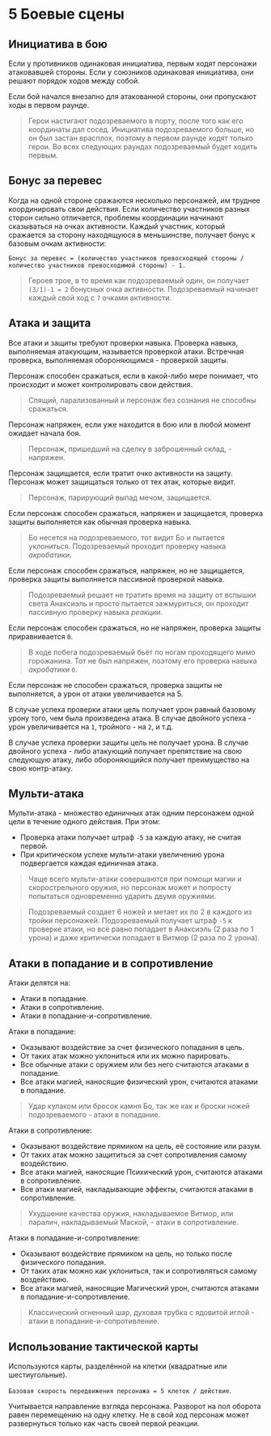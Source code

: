 # 5 Боевые сцены

## Инициатива в бою

Если у противников одинаковая инициатива, первым ходят персонажи атаковавшей стороны.
Если у союзников одинаковая инициатива, они решают порядок ходов между собой.

Если бой начался внезапно для атакованной стороны, они пропускают ходы в первом раунде.

>Герои настигают подозреваемого в порту, после того как его координаты дал сосед.
>Инициатива подозреваемого больше, но он был застан врасплох, поэтому в первом раунде ходят только герои.
>Во всех следующих раундах подозреваемый будет ходить первым.

## Бонус за перевес

Когда на одной стороне сражаются несколько персонажей, им труднее координировать свои действия.
Если количество участников разных сторон сильно отличается, проблемы координации начинают сказываться на очках активности.
Каждый участник, который сражается за сторону находящуюся в меньшинстве, получает бонус к базовым очкам активности:

`Бонус за перевес = (количество учаcтников превосходящей стороны / количество участников превосходимой стороны) - 1.`

>Героев трое, в то время как подозреваемый один, он получает `(3/1)-1 = 2` бонусных очка активности.
>Подозреваемый начинает каждый свой ход с `7` очками активности.

## Атака и защита

Все атаки и защиты требуют проверки навыка.
Проверка навыка, выполняемая атакующим, называется проверкой атаки.
Встречная проверка, выполняемая обороняющимся - проверкой защиты.

Персонаж способен сражаться, если в какой-либо мере понимает, что происходит и может контролировать свои действия.

>Спящий, парализованный и персонаж без сознания не способны сражаться.

Персонаж напряжен, если уже находится в бою или в любой момент ожидает начала боя.

>Персонаж, пришедший на сделку в заброшенный склад, - напряжен.

Персонаж защищается, если тратит очко активности на защиту.
Персонаж может защищаться только от тех атак, которые видит.

>Персонаж, парирующий выпад мечом, защищается.

Если персонаж способен сражаться, напряжен и защищается, проверка защиты выполняется как обычная проверка навыка.

>Бо несется на подозреваемого, тот видит Бо и пытается уклониться.
>Подозреваемый проходит проверку навыка _акробатики_.

Если персонаж способен сражаться, напряжен, но не защищается, проверка защиты выполняется пассивной проверкой навыка.

>Подозреваемый решает не тратить время на защиту от вспышки света Анаксиэль и просто пытается зажмуриться,
>он проходит пассивную проверку навыка _реакции_.

Если персонаж способен сражаться, но не напряжен, проверка защиты приравнивается `0`.

>В ходе побега подозреваемый бьёт по ногам проходящего мимо горожанина. 
>Тот не был напряжен, поэтому его проверка навыка _акробатики_ `0`.

Если персонаж не способен сражаться, проверка защиты не выполняется, а урон от атаки увеличивается на 5.

В случае успеха проверки атаки цель получает урон равный базовому урону того, чем была произведена атака.
В случае двойного успеха - урон увеличивается на `1`, тройного - на `2`, и т.д.

В случае успеха проверки защиты цель не получает урона.
В случае двойного успеха - либо атакующий получает препятствие на свою следующую атаку,
либо обороняющийся получает преимущество на свою контр-атаку.

## Мульти-атака

Мульти-атака - множество единичных атак одним персонажем одной цели в течение одного действия. При этом:
- Проверка атаки получает штраф `-5` за каждую атаку, не считая первой.
- При критическом успехе мульти-атаки увеличению урона подвергается каждая единичная атака.

>Чаще всего мульти-атаки совершаются при помощи магии и скорострельного оружия,
>но персонаж может и попросту попытаться одновременно ударить двумя оружиями.

>Подозреваемый создает 6 ножей и метает их по 2 в каждого из тройки персонажей.
>Подозреваемый получает штраф `-5` к проверке атаки,
>но всё равно попадает в Анаксиэль (2 раза по 1 урона)
>и даже критически попадает в Витмор (2 раза по 2 урона).

## Атаки в попадание и в сопротивление

Атаки делятся на:
- Атаки в попадание.
- Атаки в сопротивление.
- Атаки в попадание-и-сопротивление.

Атаки в попадание:
- Оказывают воздействие за счет физического попадания в цель.
- От таких атак можно уклониться или их можно парировать.
- Все обычные атаки с оружием или без него считаются атаками в попадание.
- Все атаки магией, наносящие физический урон, считаются атаками в попадание.

>Удар кулаком или бросок камня Бо, так же как и броски ножей подозреваемого - атаки в попадание.

Атаки в сопротивление:
- Оказывают воздействие прямиком на цель, её состояние или разум.
- От таких атак можно защититься за счет сопротивления самому воздействию.
- Все атаки магией, наносящие Психический урон, считаются атаками в сопротивление.
- Все атаки магией, накладывающие эффекты, считаются атаками в сопротивление.

>Ухудшение качества оружия, накладываемое Витмор, или паралич, накладываемый Маской, - атаки в сопротивление.

Атаки в попадание-и-сопротивление:
- Оказывают воздействие прямиком на цель, но только после физического попадания.
- От таких атак можно как уклониться, так и сопротивляться самому воздействию.
- Все атаки магией, наносящие Магический урон, считаются атаками в попадание-и-сопротивление.

>Классический огненный шар, духовая трубка с ядовитой иглой - атаки в попадание-и-сопротивление.

## Использование тактической карты

Используются карты, разделённой на клетки (квадратные или шестиугольные).

`Базовая скорость передвижения персонажа = 5 клеток / действие`.

Учитывается направление взгляда персонажа.
Разворот на пол оборота равен перемещению на одну клетку.
Не в свой ход персонаж может развернуться только как часть своей первой реакции.